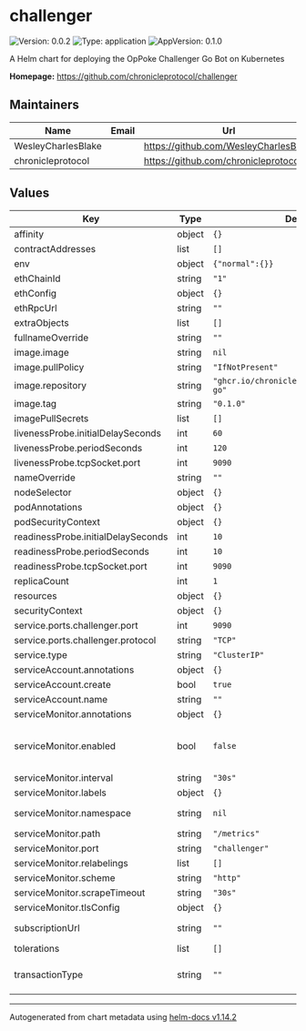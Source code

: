 # challenger

![Version: 0.0.2](https://img.shields.io/badge/Version-0.0.2-informational?style=flat-square) ![Type: application](https://img.shields.io/badge/Type-application-informational?style=flat-square) ![AppVersion: 0.1.0](https://img.shields.io/badge/AppVersion-0.1.0-informational?style=flat-square)

A Helm chart for deploying the OpPoke Challenger Go Bot on Kubernetes

**Homepage:** <https://github.com/chronicleprotocol/challenger>

## Maintainers

| Name | Email | Url |
| ---- | ------ | --- |
| WesleyCharlesBlake |  | <https://github.com/WesleyCharlesBlake> |
| chronicleprotocol |  | <https://github.com/chronicleprotocol> |

## Values

| Key | Type | Default | Description |
|-----|------|---------|-------------|
| affinity | object | `{}` |  |
| contractAddresses | list | `[]` | Oracle Contract address to listen to. |
| env | object | `{"normal":{}}` | non encrypted variables |
| ethChainId | string | `"1"` | mainnet eth or sepolia eth |
| ethConfig | object | `{}` | Provide ETH keys from existing secrets |
| ethRpcUrl | string | `""` | mainnet or sepolia RPC endpoint |
| extraObjects | list | `[]` | Extra K8s manifests to deploy |
| fullnameOverride | string | `""` |  |
| image.image | string | `nil` |  |
| image.pullPolicy | string | `"IfNotPresent"` |  |
| image.repository | string | `"ghcr.io/chronicleprotocol/challenger-go"` |  |
| image.tag | string | `"0.1.0"` | `latest` tag if not specified. |
| imagePullSecrets | list | `[]` |  |
| livenessProbe.initialDelaySeconds | int | `60` |  |
| livenessProbe.periodSeconds | int | `120` |  |
| livenessProbe.tcpSocket.port | int | `9090` |  |
| nameOverride | string | `""` |  |
| nodeSelector | object | `{}` |  |
| podAnnotations | object | `{}` |  |
| podSecurityContext | object | `{}` |  |
| readinessProbe.initialDelaySeconds | int | `10` |  |
| readinessProbe.periodSeconds | int | `10` |  |
| readinessProbe.tcpSocket.port | int | `9090` |  |
| replicaCount | int | `1` | how many replicas to run (default 1) |
| resources | object | `{}` |  |
| securityContext | object | `{}` |  |
| service.ports.challenger.port | int | `9090` |  |
| service.ports.challenger.protocol | string | `"TCP"` |  |
| service.type | string | `"ClusterIP"` |  |
| serviceAccount.annotations | object | `{}` |  |
| serviceAccount.create | bool | `true` |  |
| serviceAccount.name | string | `""` |  |
| serviceMonitor.annotations | object | `{}` | Additional ServiceMonitor annotations |
| serviceMonitor.enabled | bool | `false` | If true, a ServiceMonitor CRD is created for a prometheus operator https://github.com/coreos/prometheus-operator |
| serviceMonitor.interval | string | `"30s"` | ServiceMonitor scrape interval |
| serviceMonitor.labels | object | `{}` | Additional ServiceMonitor labels |
| serviceMonitor.namespace | string | `nil` | Alternative namespace for ServiceMonitor |
| serviceMonitor.path | string | `"/metrics"` | Path to scrape |
| serviceMonitor.port | string | `"challenger"` | port to scrape |
| serviceMonitor.relabelings | list | `[]` | ServiceMonitor relabelings |
| serviceMonitor.scheme | string | `"http"` | ServiceMonitor scheme |
| serviceMonitor.scrapeTimeout | string | `"30s"` | ServiceMonitor scrape timeout |
| serviceMonitor.tlsConfig | object | `{}` | ServiceMonitor TLS configuration |
| subscriptionUrl | string | `""` | If challenger-go, we can also provide a wss endpoint (OPTIONAL) |
| tolerations | list | `[]` |  |
| transactionType | string | `""` | Transaction type definition, possible values are: legacy, eip1559 or none (default "none") |

----------------------------------------------
Autogenerated from chart metadata using [helm-docs v1.14.2](https://github.com/norwoodj/helm-docs/releases/v1.14.2)
